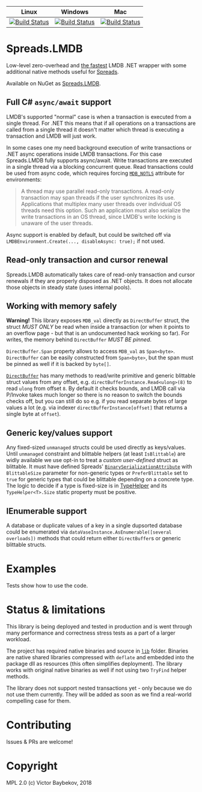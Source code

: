 |   Linux   |  Windows  |    Mac    | 
|:---------:|:---------:|:---------:|
| [![Build Status](https://dev.azure.com/DataSpreads/Spreads.LMDB/_apis/build/status/Spreads.Spreads.LMDB?branchName=master&jobName=Linux)](https://dev.azure.com/DataSpreads/Spreads.LMDB/_build/latest?definitionId=3&branchName=master) | [![Build Status](https://dev.azure.com/DataSpreads/Spreads.LMDB/_apis/build/status/Spreads.Spreads.LMDB?branchName=master&jobName=Windows)](https://dev.azure.com/DataSpreads/Spreads.LMDB/_build/latest?definitionId=3&branchName=master) | [![Build Status](https://dev.azure.com/DataSpreads/Spreads.LMDB/_apis/build/status/Spreads.Spreads.LMDB?branchName=master&jobName=Mac)](https://dev.azure.com/DataSpreads/Spreads.LMDB/_build/latest?definitionId=3&branchName=master) |



# Spreads.LMDB

Low-level zero-overhead and [the fastest](https://github.com/Spreads/Spreads.LMDB/commit/4085dde649ef9ebb64310f2627299762dd62d5ce) LMDB .NET wrapper with some additional native 
methods useful for [Spreads](https://github.com/Spreads/).

Available on NuGet as [Spreads.LMDB](https://www.nuget.org/packages/Spreads.LMDB).

## Full C# `async/await` support

LMDB's supported "normal" case is when a transaction is executed from a single thread. For .NET this means 
that if all operations on a transactions are called from a single thread it doesn't matter which
thread is executing a transaction and LMDB will just work.

In some cases one my need background execution of write transactions or .NET async operations inside LMDB transactions. For this case Spreads.LMDB
fully supports async/await. Write transactions are executed in a single thread via a blocking concurrent queue. Read transactions could be used from async code, which requires forcing [`MDB_NOTLS`](http://www.lmdb.tech/doc/group__mdb.html#ga32a193c6bf4d7d5c5d579e71f22e9340) 
attribute for environments:

> A thread may use parallel read-only transactions. A read-only transaction may span threads if the user synchronizes its use. Applications that multiplex many user threads over individual OS threads need this option. Such an application must also serialize the write transactions in an OS thread, since LMDB's write locking is unaware of the user threads.

Async support is enabled by default, but could be switched off 
via `LMDBEnvironment.Create(..., disableAsync: true);` if not used.

## Read-only transaction and cursor renewal

Spreads.LMDB automatically takes care of read-only transaction and cursor renewals 
if they are properly disposed as .NET objects. It does not allocate those 
objects in steady state (uses internal pools).

## Working with memory safely

**Warning!** This library exposes `MDB_val` directly as `DirectBuffer` struct, the struct *MUST ONLY* be read when inside a transaction
(or when it points to an overflow page - but that is an undocumented hack working so far). For writes, 
the memory behind `DirectBuffer` *MUST BE pinned*. 

`DirectBuffer.Span` property allows to access `MDB_val` as `Span<byte>`. `DirectBuffer` can be easily constructed from `Span<byte>`, 
but the span must be pinned as well if it is backed by `byte[]`.

[`DirectBuffer`](https://github.com/Spreads/Spreads/blob/master/src/Spreads.Core/Buffers/DirectBuffer.cs) has many methods
 to read/write primitive and generic blittable struct values from any offset, 
e.g. `directBufferInstance.Read<ulong>(8)` to read `ulong` from offset `8`. By default
it checks bounds, and LMDB call via P/Invoke takes much longer so there is no reason to switch the 
bounds checks off, but you can still do so e.g. if you read separate bytes of large values
 a lot (e.g. via indexer `directBufferInstance[offset]` that returns a single byte at `offset`).

## Generic key/values support

Any fixed-sized `unmanaged` structs could be used directly as keys/values. Until `unmanaged`
constraint and blittable helpers (at least `IsBlittable`) are widly available we use
opt-in to treat a *custom user-defined* struct as blittable. It must have defined Spreads' 
[`BinarySerializationAttribute`](https://github.com/Spreads/Spreads/blob/master/src/Spreads.Core/Serialization/BinarySerializationAttribute.cs)
with `BlittableSize` parameter for non-generic types or `PreferBlittable` set to `true`
for generic types that could be blittable depending on a concrete type. The logic to decide
if a type is fixed-size is in [TypeHelper<T>](https://github.com/Spreads/Spreads/blob/master/src/Spreads.Core/Serialization/TypeHelper.cs)
and its `TypeHelper<T>.Size` static property must be positive.

## IEnumerable support

A database or duplicate values of a key in a single dupsorted database could be enumerated via `dataVaseInstance.AsEnumerable([several overloads])` methods that could return 
either `DirectBuffer`s or generic blittable structs.

# Examples

Tests show how to use the code.

# Status & limitations

This library is being deployed and tested in production and is went through many performance 
and correctness stress tests as a part of a larger workload.

The project has required native binaries and source in [`lib`](https://github.com/Spreads/Spreads.LMDB/tree/master/lib) folder. 
Binaries are native shared libraries compressed with 
`deflate` and embedded into the package dll as resources (this often simplifies deployment). 
The library works with original native binaries as well if not using two `TryFind` helper methods.

The library does not support nested transactions yet - only because we do not use them currently. 
They will be added as soon as we find a real-world compelling case for them. 


# Contributing

Issues & PRs are welcome!

# Copyright

MPL 2.0
(c) Victor Baybekov, 2018

